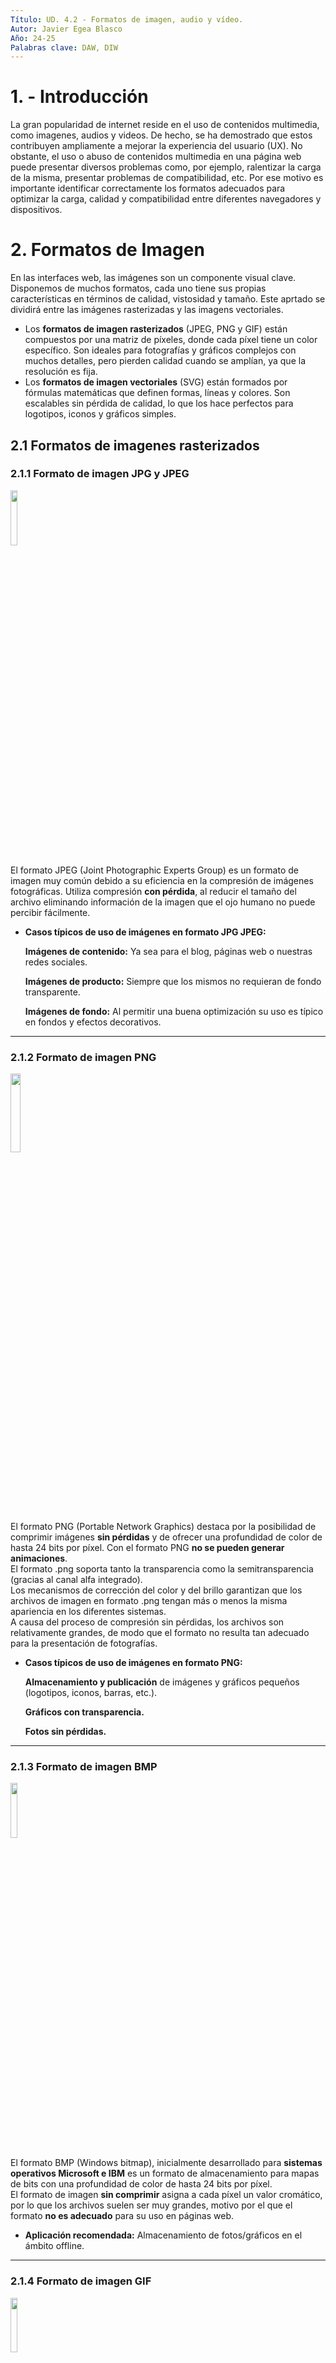 ```yaml
---
Título: UD. 4.2 - Formatos de imagen, audio y vídeo.
Autor: Javier Egea Blasco
Año: 24-25
Palabras clave: DAW, DIW
---
```


# 1. - Introducción
La gran popularidad de internet reside en el uso de contenidos multimedia, como imagenes, audios y videos. De hecho, se ha demostrado que estos contribuyen ampliamente a mejorar la experiencia del usuario (UX). 
No obstante, el uso o abuso de contenidos multimedia en una página web puede presentar diversos problemas como, por ejemplo, ralentizar la carga de la misma, presentar problemas de compatibilidad, etc. Por ese motivo es importante identificar correctamente los formatos adecuados para optimizar la carga, calidad y compatibilidad entre diferentes navegadores y dispositivos.

# 2. Formatos de Imagen
En las interfaces web, las imágenes son un componente visual clave. Disponemos de muchos formatos, cada uno tiene sus propias características en términos de calidad, vistosidad y tamaño.
Este aprtado se dividirá entre las imágenes rasterizadas y las imagens vectoriales. 
-  Los **formatos de imagen rasterizados** (JPEG, PNG y GIF) están compuestos por una matriz de píxeles, donde cada píxel tiene un color específico. Son ideales para fotografías y gráficos complejos con muchos detalles, pero pierden calidad cuando se amplían, ya que la resolución es fija.  
-  Los **formatos de imagen vectoriales** (SVG) están formados por fórmulas matemáticas que definen formas, líneas y colores. Son escalables sin pérdida de calidad, lo que los hace perfectos para logotipos, iconos y gráficos simples.

## 2.1 Formatos de imagenes rasterizados
### 2.1.1 Formato de imagen JPG y JPEG  
<img src="https://cdn.icon-icons.com/icons2/265/PNG/512/JPEG_29712.png" width=15%>  

  El formato JPEG (Joint Photographic Experts Group) es un formato de imagen muy común debido a su eficiencia en la compresión de imágenes fotográficas. Utiliza compresión **con pérdida**, al reducir el tamaño del archivo eliminando información de la imagen que el ojo humano no puede percibir fácilmente. 
  
-  **Casos típicos de uso de imágenes en formato JPG JPEG:**
  
    **Imágenes de contenido:** Ya sea para el blog, páginas web o nuestras redes sociales.

    **Imágenes de producto:** Siempre que los mismos no requieran de fondo transparente.

    **Imágenes de fondo:** Al permitir una buena optimización su uso es típico en fondos y efectos decorativos.  
---
### 2.1.2 Formato de imagen PNG  
<img src="https://cdn.icon-icons.com/icons2/2063/PNG/512/format_extension_png_page_file_icon_124654.png" width=18%>  

  El formato PNG (Portable Network Graphics) destaca por la posibilidad de comprimir imágenes **sin pérdidas** y de ofrecer una profundidad de color de hasta 24 bits por píxel. Con el formato PNG **no se pueden generar animaciones**.    
  El formato .png soporta tanto la transparencia como la semitransparencia (gracias al canal alfa integrado).    
  Los mecanismos de corrección del color y del brillo garantizan que los archivos de imagen en formato .png tengan más o menos la misma apariencia en los diferentes sistemas.    
  A causa del proceso de compresión sin pérdidas, los archivos son relativamente grandes, de modo que el formato no resulta tan adecuado para la presentación de fotografías.    
  
-  **Casos típicos de uso de imágenes en formato PNG:**  
  
    **Almacenamiento y publicación** de imágenes y gráficos pequeños (logotipos, iconos, barras, etc.).
   
    **Gráficos con transparencia.**
   
    **Fotos sin pérdidas.**
---   
### 2.1.3 Formato de imagen BMP  
<img src="https://cdn.icon-icons.com/icons2/265/PNG/512/BMP_29699.png" width=15%>  
  
  El formato BMP (Windows bitmap), inicialmente desarrollado para **sistemas operativos Microsoft e IBM** es un formato de almacenamiento para mapas de bits con una profundidad de color de hasta 24 bits por píxel.  
  El formato de imagen **sin comprimir** asigna a cada píxel un valor cromático, por lo que los archivos suelen ser muy grandes, motivo por el que el formato **no es adecuado** para su uso en páginas web.

-  **Aplicación recomendada:** Almacenamiento de fotos/gráficos en el ámbito offline. 
---
### 2.1.4 Formato de imagen GIF  
<img src="https://cdn.icon-icons.com/icons2/265/PNG/512/GIF_29666.png" width=15%>  

  El formato GIF (Graphics Interchange Format) es una trama que utiliza la compresión sin pérdidas de calidad para imágenes de hasta 256 colores.  
  Por ese motivo, con imágenes con más de 256 colores, la imagen debe adaptarse (reducire la cantidad de colores), lo que produce una consecuente pérdida de calidad.  
  Su limitación de 8 bits hace que el tamaño del archivo sea pequeño, lo que le ideal para crear contenidos **de animación** cortos y atractivos.  
  A pesar de su limitada calidad de imagen, mucha gente utiliza el GIF porque permite ofrecer un contenido visual más elaborado que una imagen estática.

-  **Casos típicos de uso de imágenes en formato GIF:**  
  
    **Animaciones simples.**
   
    **Indicadores de carga.**
   
    **Memes y reacciones.**
---
### 2.1.5 Formato de imagen HEIF  
<img src="https://www.keycdn.com/img/blog/heif-lg.webp" width=20%>  

  El formato HEIF (High Efficiency Image Format) no es ampliamente utilizado en la web, aunque tiene potencial debido a su eficiencia en la compresión de imágenes (mayor calidad y menor tamaño que JPEG).  
  HEIF es más común en dispositivos móviles, especialmente en productos de Apple, donde se usa por defecto para capturar fotos.
  El formato HEIF aún no ha sido adoptado como un estándar en la web porque presenta un **Compatibilidad limitada** con algunos navegadores y sobre todo porque existen **alternativas más populares** como el formato **WebP**. 
---   
### 2.1.6 Formato de imagen WebP  
<img src="https://media.licdn.com/dms/image/v2/D4E12AQGnkP8ZTlAgPw/article-cover_image-shrink_720_1280/article-cover_image-shrink_720_1280/0/1706057357099?e=1734566400&v=beta&t=ed5Iq-yM8dtCQU15_92WkfMyogz8DMbBRW7r5rn1SJo" width=13%>  

  El formato HEIF (High Efficiency Image Format) no es ampliamente utilizado en la web, aunque tiene potencial debido a su eficiencia en la compresión de imágenes (mayor calidad y menor tamaño que JPEG).  
  HEIF es más común en dispositivos móviles, especialmente en productos de Apple, donde se usa por defecto para capturar fotos.
  El formato HEIF aún no ha sido adoptado como un estándar en la web porque presenta un **Compatibilidad limitada** con algunos navegadores y sobre todo porque existen **alternativas más populares** como el formato **WebP**.
  El formato WEBP es una alternativa relativamente nueva para imágenes en la web y fue desarrollada por Google. Este formato utiliza **una combinación de compresión sin pérdida y con pérdida** para lograr tamaños de archivo más pequeños que los formatos de imagen anteriores.
  El formato WEBP es compatible con transparencia y es compatible con imágenes animadas, lo que lo hace ideal para banners o publicidad en línea.  
  Otra característica del formato WEBP es que puede mostrar una imagen progresivamente, lo que puede mejorar significativamente el tiempo de carga de la página web y mejorar la experiencia del usuario.
  Como **principal inconveniente** el formato WEBP no es compatible con todos los navegadores web y plataformas de redes sociales.

## 2.2 Formatos de imagenes vectoriales
### 2.2.1 Formato SVG
<img src="https://cdn.icon-icons.com/icons2/1098/PNG/512/1485481342-5_78632.png" width=15%>  

  El formato SVG (Scalable Vector Graphics) es un formato de imagen vectorial basado en XML que soporta transparencia y animaciones. Esto permite que las imágenes sean escalables sin perder calidad haciendolas ideales para gráficos e iconos de alta calidad en diferentes tamaños y resoluciones.

-  **Casos típicos de uso de imágenes en formato SVG:**  
  
    **Logotipos y marcas.**
   
    **Iconos y elementos gráficos.** (botones, ...)
   
    **Animaciones.** Los SVG permiten animaciones interactivas utilizando CSS o JavaScript.

### 2.2.2 Formato EPS
<img src="https://cdn.icon-icons.com/icons2/265/PNG/512/EPS_29667.png" width=13%>  

  El foramto EPS (Encapsulated PostScript) se utiliza para guardar ilustraciones o trabajos de diseño gráfico en programas de ilustración como Adobe Illustrator y CorelDraw.  
  Utilizado principalmente en gráficos profesionales es útil para crear imágenes de alta calidad. 
  Aunque se pueda encontrar, no es muy común en la web y generalmente se convierte a SVG o PNG para su visualización.

### 2.2.3 Formato PDF
<img src="https://cdn.icon-icons.com/icons2/2107/PNG/512/file_type_pdf_icon_130274.png" width=18%>  

  El formato PDF (Portable Document Format) es muy familiar como formato de documento, pero también puede utilizarse para guardar imágenes e ilustraciones.  
  Un archivo PDF se basa en el mismo lenguaje PostScript que el EPS. Es un vector con compresión sin pérdidas, lo que te permite ampliar una imagen PDF tanto como un desea.
  También es la mejor opción para los informes visuales interactivos o las infografías, ya que es indexable y tiene texto que se puede buscar.  
  También es posible incluir elementos interactivos en un PDF, por ejemplo, enlaces y botones CTA.

## 2.3 Tabla resumen / comprativa de los 4 formatos de imágenes mas populares.

| Característica         | JPG                                     | PNG                                                         | GIF                      | SVG                                          |
|------------------------|-----------------------------------------|--------------------------------------------------------------|--------------------------|----------------------------------------------|
| **Esquemas de color**   | RGB, escala de grises, CMYK             | RGB, escala de grises, colores indexados                     | Colores indexados         | RGB, nombres de color de SVG                 |
| **Número de colores**   | Hasta 16,7 mill.                        | Hasta 18 trillones                                           | Hasta 256                 | Hasta 16,7 mill.                             |
| **Canales de color**    | Tres                                    | Tres (más un canal alfa)                                     | Uno                      | Tres (más un canal alfa)                     |
| **Profundidad de bits** | 8 bits por canal                        | 1-16 bits por canal                                          | 1-8 bits                 | 8 bits por canal                             |
| **Compresión**          | Alta, con pérdidas                      | Alta, sin pérdidas                                           | Escasa                    | Ninguna                                      |
| **Tamaño de archivos**  | Muy pequeño                             | Pequeño                                                      | Grande                    | Individual                                   |
| **Animaciones**         | No                                      | No                                                           | Sí                        | Sí                                           |
| **Adecuado para**       | Fotos                                   | Imágenes y gráficos de pequeña envergadura (ej: logotipos), fotos sin pérdidas | Animaciones               | Todo tipo de gráficos (logotipos, iconos, diagramas, etc.) |

# 3. Formatos de Audio
El audio en las interfaces web se utiliza principalmente en contenido multimedia, como videos o podcasts. Los formatos deben ofrecer un equilibrio entre calidad y tamaño de archivo.

- **MP3 (.mp3)**
  - **Ventajas**: Alta compatibilidad, buena compresión con pérdida aceptable.
  - **Desventajas**: Calidad limitada en tasas de bits bajas.
  - **Usos**: Música, podcasts, efectos de sonido.

- **OGG (.ogg)**
  - **Ventajas**: Libre de patentes, buena calidad y compresión.
  - **Desventajas**: Menor soporte en algunos navegadores comparado con MP3.
  - **Usos**: Alternativa a MP3 en navegadores que lo soporten.

- **WAV (.wav)**
  - **Ventajas**: Sin pérdida de calidad, alta fidelidad.
  - **Desventajas**: Tamaño de archivo muy grande.
  - **Usos**: Audio de alta calidad, efectos de sonido breves.

- **AAC (.aac)**
  - **Ventajas**: Mejor calidad de sonido que MP3 a tasas de bits similares.
  - **Desventajas**: Soporte limitado en algunos navegadores.
  - **Usos**: Audio de alta calidad en aplicaciones web modernas.

#### 5. **Formatos de Video**
El video es un recurso clave en las interfaces web, pero su uso intensivo de datos requiere formatos que ofrezcan buena compresión sin sacrificar demasiada calidad.

- **MP4 (.mp4)**
  - **Ventajas**: Alta compresión, buena calidad, muy compatible.
  - **Desventajas**: Codificación con pérdida.
  - **Usos**: Videos en streaming, contenido multimedia general.

- **WebM (.webm)**
  - **Ventajas**: Libre de patentes, buena compresión, compatible con HTML5.
  - **Desventajas**: Menor soporte que MP4 en algunos dispositivos.
  - **Usos**: Videos optimizados para web, streaming.

- **OGG (.ogv)**
  - **Ventajas**: Libre de patentes, buena compresión.
  - **Desventajas**: Menor calidad comparada con MP4 y WebM.
  - **Usos**: Alternativa a MP4 y WebM en navegadores compatibles.

#### 6. **Criterios para la Selección de Formatos**
- **Compatibilidad**: Verificar el soporte del formato en los navegadores y dispositivos de destino.
- **Compresión vs. Calidad**: Evaluar el equilibrio entre calidad visual o auditiva y tamaño de archivo.
- **Transparencia**: Necesaria en imágenes que se superpondrán a otros elementos (logos, gráficos).
- **Escalabilidad**: Optar por SVG para gráficos que requieran ampliación sin perder calidad.

#### 7. **Buenas Prácticas**
- **Optimización de Imágenes**: Usar herramientas para reducir el tamaño de imágenes (como TinyPNG o Squoosh).
- **Pre-carga**: Implementar técnicas de lazy loading para cargar imágenes y videos según se necesiten.
- **Formatos Modernos**: Priorizar el uso de formatos como WebP o WebM cuando el soporte del navegador lo permita.

#### 8. **Actividades**
1. Realiza una comparación práctica entre los formatos de imagen usando diferentes herramientas de compresión.
2. Implementa una página web con audio y video integrados usando HTML5, explorando la compatibilidad de MP3 y OGG.

#### 9. **Conclusión**
La correcta identificación y uso de formatos de imagen, audio y video es fundamental para el rendimiento, la accesibilidad y la experiencia de usuario en el diseño web. Seleccionar el formato adecuado garantiza tiempos de carga rápidos y una presentación multimedia de alta calidad, optimizando el rendimiento de las aplicaciones web.

---

Esta unidad te proporciona los conocimientos necesarios para tomar decisiones informadas sobre qué formatos usar en cada contexto, asegurando una experiencia óptima para el usuario final.
# 1. Introducción
El objetivo general de esta unidad es reconocer las implicaciones legales, éticas y profesionales del uso de material multimedia sujeto a licencias y derechos de autor y aplicar las mejores prácticas para respetarlas.

# 2. Derechos del autor y propiedad intelectual
  - Los **derechos de autor** son un conjunto de normas legales que otorgan al creador de una obra original (incluidos videos, imágenes, música y texto) el control exclusivo sobre su uso y distribución.  
  Estos derechos permiten que el autor o titular decida cómo se puede utilizar, reproducir, modificar o distribuir su obra, ya sea texto, música, arte, películas, software u otros tipos de obras creativas.
  - La **propiedad intelectual** es un conjunto de derechos que protege las creaciones, como inventos, obras literarias y artísticas, símbolos y diseños. Su objetivo es asegurar que los creadores puedan controlar el uso de sus obras y recibir reconocimiento o compensación por su trabajo.  
  - La principal diferencia que existe entre **derechos de autor** y **propiedad intelectual** es que todos los derechos de autor son parte de la propiedad intelectual, pero no toda la propiedad intelectual se limita a derechos de autor.

**Ejemplo de diferencias entre propiedad intelectual y derechos de autor.**  
  - **Derechos de autor**: Un autor escribe una novela. Los derechos de autor protegen su obra, permitiéndole decidir quién puede publicarla, reproducirla o adaptarla a otros formatos (como hacer una película basada en el libro).  
  - **Propiedad intelectual**: Ese mismo autor inventa un nuevo tipo de libro electrónico que permite leer en tres dimensiones. Para proteger esa invención, solicita una **patente**. En este caso, **la patente sería un tipo de propiedad intelectual**, distinta de los derechos de autor que protegen la novela en sí.  
  - **Conclusión** Los derechos de autor protegen las obras literarias, mientras que la propiedad intelectual incluye también patentes, marcas y otros tipos de protección.  

**En el caso que nos afecta las creaciones multimedia están protegidas por los de derechos de autor, así que nos centraremos en ellas.**    
  
## 2.1. Protección automática 
   Los derechos de autor se otorgan automáticamente al creador desde el momento en que la obra es creada y fijada en un medio tangible (soporte digital, papel o almacenada de alguna manera).

## 2.2 Derechos exclusivos del autor
Los derechos exclusivos son aquellos que permiten a su titular autorizar o prohibir los actos de explotación de su obra o prestación protegida por el usuario, y a exigir de este una retribución a cambio de la autorización que le conceda.   
Los derechos exlusivos del autor se pueden describir de la siguiente manera:
   - **Reproducción:** Solo el titular puede reproducir la obra o autorizar su copia.
   - **Distribución:** Control sobre la distribución de copias de la obra.
   - **Comunicación pública:** El derecho de presentar la obra al público (ej. en conciertos, cines, exposiciones).
   - **Transformación:** Modificación de la obra, como adaptaciones o traducciones.
   
## 2.3 Duración 
   Los derechos de autor suelen durar toda la vida del autor más un período adicional, que varía según el país (en muchos casos, 70 años después de la muerte del creador). 
   Tras este período, la obra pasa a ser de dominio público.
   En el caso de propiedad intelectual protegida por patente, la duración máxima de la patente es de 20 años. 

## 2.4 Cesión y licencias 
   El autor puede vender, ceder o conceder licencias para que otros utilicen su obra bajo ciertas condiciones, como en el caso de las licencias de software o las licencias Creative Commons.

## 2.5 Infracción de derechos de autor 
   El uso de una obra sin permiso puede constituir una violación de los derechos de autor, lo que puede conllevar sanciones legales.

## 2.6 Legislación y enlaces:
  <a href="https://administracion.gob.es/pag_Home/Tu-espacio-europeo/derechos-obligaciones/empresas/inicio-gestion-cierre/derechos/propiedad-intelectual.html">Propiedad intelectual</a>.  
  <a href="https://www.boe.es/buscar/pdf/2023/BOE-A-2023-16215-consolidado.pdf">Real Decreto 611/2023, de 11 de julio, por el que se aprueba el Reglamento del Registro de la Propiedad Intelectual</a>.


## 3. Tipos de licencias

   - **Copyright tradicional:**   
     El creador tiene control total sobre su obra. El uso de este material requiere permisos explícitos.
     
   - **Licencias de uso:**   
     Una licencia de uso es la autorización o permiso que da un titular de derechos de autor, para que otra persona utilice la obra de la forma señalada en el permiso.  
     Esta autorización puede o no estar sujeta a un pago, lo que dependerá del titular de los respectivos derechos.
     
   - **Creative Commons (CC):**  
     Las licencias **Creative Commons** habitualmente llamadas **licencias CC** permiten a los autores otorgar permisos a los usuarios con mucha flexibilidad.  
     Es habitual verlas en numerosos documentos:
     
     ---
     ![image](https://github.com/user-attachments/assets/20d001cf-d800-4baa-82b9-31e84e50dd72)  
     **Reconocimiento (by):** Se permite cualquier explotación de la obra, incluyendo una finalidad comercial, así como la creación de obras derivadas cuya distribución está permitida sin ninguna restricción.

     ![image](https://github.com/user-attachments/assets/f1ca43d0-76ff-4631-a39f-052ab45e7931)  
     **Reconocimiento – NoComercial (by-nc):** permite la generación de obras derivadas siempre que no se haga un uso comercial. Tampoco permite utilizar la obra original con finalidades comerciales.
     
     ![image](https://github.com/user-attachments/assets/48e0bddb-117a-4524-b6f8-b2f1f01e84c4)  
     **Reconocimiento – NoComercial – CompartirIgual (by-nc-sa):** No permite un uso comercial de la obra original ni de las posibles obras derivadas. La distribución de la obra derivada se debe hacer con una licencia igual a la que regula la obra original.

     ![image](https://github.com/user-attachments/assets/7f438d06-c497-493b-86f2-db26f09a62a8)  
     **Reconocimiento – CompartirIgual (by-sa):** Se permite el uso comercial de la obra y de las posibles obras derivadas, cuya distribución se debe hacer con una licencia igual a la que regula la obra.

     ![image](https://github.com/user-attachments/assets/726446ff-d5ab-4b4b-ab9d-6f94327ede2c)  
     **Reconocimiento – SinObraDerivada (by-nd):** Se permite el uso comercial de la obra, pero no se permite generar obras derivadas.

     ---

     Más información sobre licencias Creative Comons <a href="https://cedec.intef.es/las-licencias-creative-commons-que-son-por-que-utilizarlas-y-como-hacerlo/">aquí</a>.

## 4. Uso justo y dominio público

**Uso justo** y **dominio público** son conceptos relacionados con los derechos de autor que permiten el uso de **obras protegidas sin infringir la ley**.

### 4.1. Uso justo (fair use)

El **uso justo** permite utilizar partes limitadas de una obra protegida por derechos de autor sin necesidad de permiso del titular. 
Se aplica principalmente en situaciones específicas y bajo ciertas condiciones.

#### Condiciones que permiten el uso justo:
- **Propósito y carácter del uso:** Si el uso es para fines educativos, de investigación, crítica, comentario, parodia, noticia o análisis, tiene más probabilidades de ser considerado uso justo.
- **Naturaleza de la obra utilizada:** Obras como reportajes o investigaciones, tienden a tener más flexibilidad bajo el uso justo que obras puramente creativas, como novelas o películas.
- **Cantidad y proporción usada:** Cuanto menor sea la porción de la obra utilizada, más probable será que se considere uso justo. El uso de pequeñas partes de la obra, en lugar de la obra completa, suele estar mejor protegido.
- **Efecto en el mercado:** Si el uso de la obra afecta negativamente el valor económico o la venta de la obra original, es menos probable que se considere uso justo.

### 4.2 Dominio público

El **dominio público** se refiere a obras creativas que no están protegidas por derechos de autor, ya sea porque el plazo de protección ha expirado, o porque nunca estuvieron bajo protección.  
Las obras en dominio público pueden ser utilizadas por cualquier persona de manera libre, sin necesidad de permiso o pago.

#### Obras que pueden estar en dominio público:
- **Obras cuyo plazo de derechos ha expirado:** 
- **Obras del gobierno:** En países como los Estados Unidos, los trabajos creados por agencias gubernamentales están en dominio público desde el momento de su creación.
- **Obras no registradas:** Algunas obras que no cumplen los requisitos de protección o que el autor voluntariamente pone en el dominio público.

## 5. Aspectos éticos y legales
   <img src="https://upload.wikimedia.org/wikipedia/commons/thumb/9/99/Copy-roger.svg/1024px-Copy-roger.svg.png" width=15%>

   - **Ejemplos de infracciones de derechos de autor:**  
     -  **Piratería:** Es la forma más extendida de infracción en internet (descarga y distribución ilegal de películas, música, libros electrónicos, software y videojuegos).  
     -  **Uso no autorizado de imágenes y fotografías:** Bastante común y relativamente fácil de infringir, ya que las imágenes y fotografías protegidas por derechos de autor se utilizan con frecuencia sin permiso en sitios web, blogs y redes sociales.  
     -  **Infracción en plataformas de video y redes sociales:** YouTube, Facebook e Instagram son focos comunes de infracciones. Usuarios suben y comparten contenido protegido sin las licencias necesarias (clips de películas, programas de televisión y videos musicales).  
     -  **Plagio y contenidos generados por (otros) usuarios:** Implica presentar trabajos ajenos como propios, se considera una infracción tanto ética como legal. Los contenidos generados por usuarios, como fan art, remixes de música y adaptaciones de obras literarias, 
     también pueden violar los derechos de autor si no cuentan con la autorización adecuada. La línea entre el uso legítimo y la infracción puede ser ambigua, especialmente cuando se trata de parodias o usos transformativos (fair use).
          
   - **Ética del uso de material multimedia:** 
     La importancia de atribuir correctamente las fuentes y respetar los derechos de los creadores.
     La ética del uso de material multimedia implica el respeto por los derechos de autor y las normativas de licencias que protegen la creación y distribución de contenidos visuales, auditivos o audiovisuales.
     los usuarios deben reconozer que el contenido multimedia como imágenes, videos, música y gráficos, es propiedad intelectual de sus creadores.
     Para asegurar un uso ético del material multimedia, se deben seguir un código de buenas prácticas:
     -  Siempre obtener el permiso adecuado o adquirir las licencias correspondientes cuando se planea usar material protegido por derechos de autor (se puede optar por utilizar recursos con licencias menos restrictivas).
     -  Siempre citar correctamente las fuentes del material utilizado
     -  Evitar la alteración del contenido sin autorización expresa.
     -  El uso responsable del material multimedia no solo garantiza el cumplimiento de la ley, sino que también fomenta una cultura de respeto y reconocimiento hacia los creadores y sus contribuciones artísticas o intelectuales.
    
     
   - **Repercusión en el trabajo profesional:** 
     El mal uso de material protegido puede afectar la reputación y credibilidad de un profesional o empresa. En cualquier ámbito laboral, las competencias técnicas y el conocimiento especializado son cruciales, pero también lo es cómo se aplica ese conocimiento.
     Un desempeño profesional sólido genera un vinculo de confianza entre los compañeros de trabajo y sobre todo clientes. Eso se traduce en mayores oportunidades y reconocimiento en el entorno laboral.
     
## 6. Recursos para el uso legal de material multimedia
Dentro de esos recursos encontramos las plataformas o servicios que facilitan el acceso y uso de contenido protegido por derechos de autor de manera legal. Estas recursos incluyen bancos de imágenes, música o videos con licencias adecuadas, generadores de licencias, filtros de búsqueda que identifican contenido libre de derechos o con licencias abiertas, como Creative Commons, así como servicios que gestionan la adquisición de licencias comerciales o la atribución correcta del material utilizado. 
El objetivo fundamental de esos recursos es garantizar el cumplimiento de las normativas de propiedad intelectual en proyectos profesionales o educativos.

   - **Repositorios de uso libre:** 
      1. **Unsplash:** Ofrece una amplia colección de fotografías de alta calidad que se pueden usar de forma gratuita para fines personales y comerciales, sin necesidad de atribución, aunque se recomienda dar crédito a los autores.

      2. **Pixabay:** Proporciona imágenes, videos y música libres de derechos de autor bajo la licencia Pixabay, lo que permite su uso gratuito en proyectos personales y comerciales, sin requerir atribución.

      3. **Pexels:** Este repositorio incluye fotografías y videos de alta calidad que se pueden utilizar de manera gratuita, tanto para proyectos personales como comerciales, sin necesidad de atribuir a los creadores.

      4. **Freesound:** Una comunidad de intercambio de sonidos bajo licencias Creative Commons, donde se pueden encontrar efectos de sonido y grabaciones que se pueden utilizar en proyectos multimedia, **con distintas condiciones de atribución dependiendo de la licencia elegida**.
      5. **Free Music Archive:** Es un repositorio de música libre que ofrece una amplia variedad de pistas bajo diferentes tipos de licencias, incluidas las licencias Creative Commons. Permite a los usuarios descargar música de manera gratuita y legal para su uso en **proyectos personales y comerciales, dependiendo de los términos de cada licencia**.
        
   
## 7. Tarea 1 - Licencias y derechos de autor en el uso de material multimedia.
1 - Visualizar esta <a href="https://www.istockphoto.com/es/foto/amor-composici%C3%B3n-foto-de-estudio-gm508139730-85082625">imagen</a> y comentar qué tipo de licencia de uso tiene.  
2 - Buscar en google una imagen que se pueda usar bajo **licencias CC**. Explicar brevemente las limitaciones **CC** de la imagen encontrada.  
3 - Responder a las preguntas tipo test del documento adjuntado en aules.  




 


